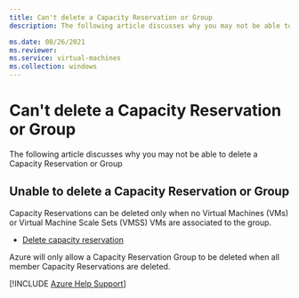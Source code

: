 ```yaml
---
title: Can't delete a Capacity Reservation or Group
description: The following article discusses why you may not be able to delete a Capacity Reservation or Group

ms.date: 08/26/2021
ms.reviewer: 
ms.service: virtual-machines
ms.collection: windows
---
```


# Can't delete a Capacity Reservation or Group

The following article discusses why you may not be able to delete a Capacity Reservation or Group

## Unable to delete a Capacity Reservation or Group

Capacity Reservations can be deleted only when no Virtual Machines (VMs) or Virtual Machine Scale Sets (VMSS) VMs are associated to the group.

- [Delete capacity reservation](/azure/virtual-machines/capacity-reservation-modify)

Azure will only allow a Capacity Reservation Group to be deleted when all member Capacity Reservations are deleted.

[!INCLUDE [Azure Help Support](../../includes/azure-help-support.md)]
